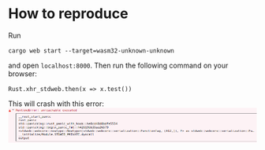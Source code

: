 # How to reproduce

Run
```
cargo web start --target=wasm32-unknown-unknown
```
and open `localhost:8000`. Then run the following command on your browser:
```
Rust.xhr_stdweb.then(x => x.test())
```

This will crash with this error:
![error.png](error.png)
